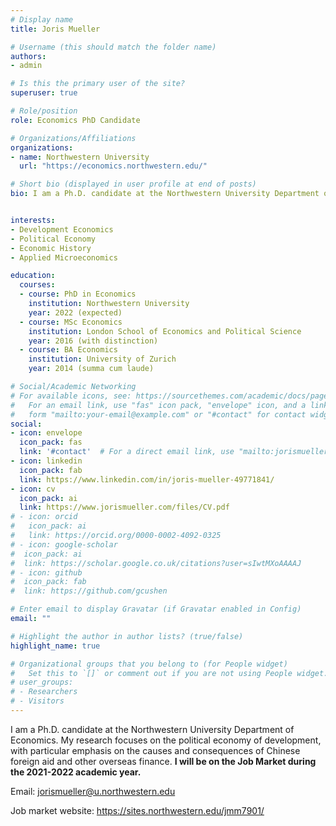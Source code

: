```yaml
---
# Display name
title: Joris Mueller

# Username (this should match the folder name)
authors:
- admin

# Is this the primary user of the site?
superuser: true

# Role/position
role: Economics PhD Candidate

# Organizations/Affiliations
organizations:
- name: Northwestern University
  url: "https://economics.northwestern.edu/"

# Short bio (displayed in user profile at end of posts)
bio: I am a Ph.D. candidate at the Northwestern University Department of Economics.


interests:
- Development Economics
- Political Economy
- Economic History
- Applied Microeconomics

education:
  courses:
  - course: PhD in Economics
    institution: Northwestern University
    year: 2022 (expected)
  - course: MSc Economics
    institution: London School of Economics and Political Science
    year: 2016 (with distinction)
  - course: BA Economics
    institution: University of Zurich
    year: 2014 (summa cum laude)

# Social/Academic Networking
# For available icons, see: https://sourcethemes.com/academic/docs/page-builder/#icons
#   For an email link, use "fas" icon pack, "envelope" icon, and a link in the
#   form "mailto:your-email@example.com" or "#contact" for contact widget.
social:
- icon: envelope
  icon_pack: fas
  link: '#contact'  # For a direct email link, use "mailto:jorismueller@u.northwestern.edu".
- icon: linkedin
  icon_pack: fab
  link: https://www.linkedin.com/in/joris-mueller-49771841/
- icon: cv
  icon_pack: ai
  link: https://www.jorismueller.com/files/CV.pdf
# - icon: orcid
#   icon_pack: ai
#   link: https://orcid.org/0000-0002-4092-0325
# - icon: google-scholar
#  icon_pack: ai
#  link: https://scholar.google.co.uk/citations?user=sIwtMXoAAAAJ
# - icon: github
#  icon_pack: fab
#  link: https://github.com/gcushen

# Enter email to display Gravatar (if Gravatar enabled in Config)
email: ""

# Highlight the author in author lists? (true/false)
highlight_name: true

# Organizational groups that you belong to (for People widget)
#   Set this to `[]` or comment out if you are not using People widget.
# user_groups:
# - Researchers
# - Visitors
---
```


I am a Ph.D. candidate at the Northwestern University Department of Economics. My research focuses on the political economy of development, with particular emphasis on the causes and consequences of Chinese foreign aid and other overseas finance. **I will be on the Job Market during the 2021-2022 academic year.**


Email: jorismueller@u.northwestern.edu

Job market website: https://sites.northwestern.edu/jmm7901/
